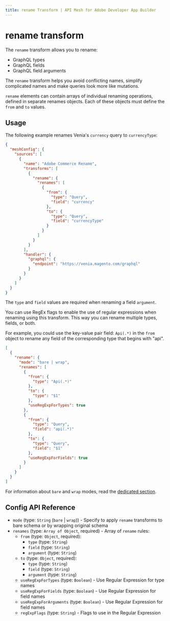 ```yaml
---
title: rename Transform | API Mesh for Adobe Developer App Builder
---
```


# rename transform

The `rename` transform allows you to rename:

-  GraphQL types
-  GraphQL fields
-  GraphQL field arguments

The `rename` transform helps you avoid conflicting names, simplify complicated names and make queries look more like mutations.

`rename` elements can contain arrays of individual renaming operations, defined in separate renames objects. Each of these objects must define the `from` and `to` values.

## Usage

The following example renames Venia's `currency` query to `currencyType`:

```json
{
  "meshConfig": {
    "sources": [
      {
        "name": "Adobe Commerce Rename",
        "transforms": [
          {
            "rename": {
              "renames": [
                {
                  "from": {
                    "type": "Query",
                    "field": "currency"
                  },
                  "to": {
                    "type": "Query",
                    "field": "currencyType"
                  }
                }
              ]
            }
          }
        ],
        "handler": {
          "graphql": {
            "endpoint": "https://venia.magento.com/graphql"
          }
        }
      }
    ]
  }
}
```

<InlineAlert variant="info" slots="text"/>

The `type` and `field` values are required when renaming a field `argument`.

You can use RegEx flags to enable the use of regular expressions when renaming using this transform. This way you can rename multiple types, fields, or both.

For example, you could use the key-value pair field: `Api(.*)` in the `from` object to rename any field of the corresponding type that begins with "api".

```json
[
  {
    "rename": {
      "mode": "bare | wrap",
      "renames": [
        {
          "from": {
            "type": "Api(.*)"
          },
          "to": {
            "type": "$1"
          },
          "useRegExpForTypes": true
        },
        {
          "from": {
            "type": "Query",
            "field": "api(.*)"
          },
          "to": {
            "type": "Query",
            "field": "$1"
          },
          "useRegExpForFields": true
        }
      ]
    }
  }
]
```

<InlineAlert variant="info" slots="text"/>

For information about `bare` and `wrap` modes, read the [dedicated section](/reference/transforms/index.md#two-different-modes).

## Config API Reference

-  `mode` (type: `String` (`bare` | `wrap`)) - Specify to apply `rename` transforms to bare schema or by wrapping original schema
-  `renames` (type: `Array of Object`, required) - Array of `rename` rules:
   -  `from` (type: `Object`, required):
      -  `type` (type: `String`)
      -  `field` (type: `String`)
      -  `argument` (type: `String`)
   -  `to` (type: `Object`, required):
      -  `type` (type: `String`)
      -  `field` (type: `String`)
      -  `argument` (type: `String`)
   -  `useRegExpForTypes` (type: `Boolean`)  - Use Regular Expression for type names
   -  `useRegExpForFields` (type: `Boolean`)  - Use Regular Expression for field names
   -  `useRegExpForArguments` (type: `Boolean`)  - Use Regular Expression for field names
   -  `regExpFlags` (type: `String`) - Flags to use in the Regular Expression
